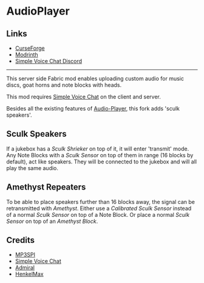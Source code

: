 <!-- modrinth_exclude.start -->

# AudioPlayer

## Links

- [CurseForge](https://www.curseforge.com/minecraft/mc-mods/audioplayer)
- [Modrinth](https://modrinth.com/mod/audioplayer)
- [Simple Voice Chat Discord](https://discord.gg/4dH2zwTmyX)

---

<!-- modrinth_exclude.end -->

This server side Fabric mod enables uploading custom audio for music discs, goat horns and note blocks with heads.

This mod requires [Simple Voice Chat](https://www.curseforge.com/minecraft/mc-mods/simple-voice-chat) on the client and
server.

Besides all the existing features of [Audio-Player](https://github.com/henkelmax/audio-player), this fork adds 'sculk speakers'.

## Sculk Speakers

If a jukebox has a *Sculk Shrieker* on top of it, it will enter 'transmit' mode.
Any Note Blocks with a *Sculk Sensor* on top of them in range (16 blocks by default), act like speakers.
They will be connected to the jukebox and will all play the same audio.

## Amethyst Repeaters

To be able to place speakers further than 16 blocks away, the signal can be retransmitted with *Amethyst*.
Either use a *Calibrated Sculk Sensor* instead of a normal *Sculk Sensor* on top of a Note Block.
Or place a normal *Sculk Sensor* on top of an *Amethyst Block*.

## Credits

- [MP3SPI](https://github.com/umjammer/mp3spi)
- [Simple Voice Chat](https://github.com/henkelmax/simple-voice-chat)
- [Admiral](https://github.com/henkelmax/admiral)
- [HenkelMax](https://github.com/henkelmax)
